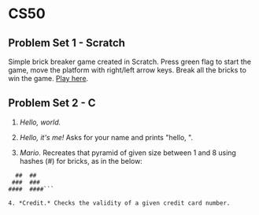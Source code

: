 # CS50

## Problem Set 1 - Scratch

Simple brick breaker game created in Scratch. Press green flag to start the game, move the platform with right/left arrow keys. Break all the bricks to win the game. [Play here](https://scratch.mit.edu/projects/1019545862).

## Problem Set 2 - C

1. _Hello, world._

2. _Hello, it's me!_ Asks for your name and prints "hello, <name>".

3. _Mario._ Recreates that pyramid of given size between 1 and 8 using hashes (#) for bricks, as in the below:

````# #
  ##  ##
 ###  ###
####  ####```

4. *Credit.* Checks the validity of a given credit card number.
````
